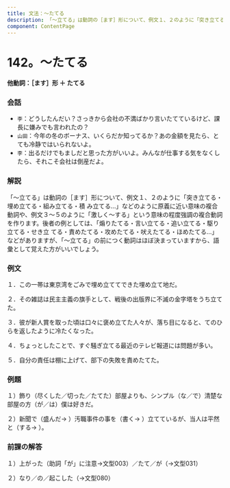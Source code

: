 ```yaml
---
title: 文法：～たてる
description: 「～立てる」は動詞の［ます］形について、例文１、２のように「突き立てる・埋め立てる・組み立てる・積 み立てる…」などのように原義に近い意味の複合動詞や、例文３～５のように「激しく～する」という意味の程度強調の複合動詞を作ります。後者の例としては、「煽りたてる・言い立てる・追い立てる・駆り立てる・せき立 てる・責めたてる・攻めたてる・吠えたてる・ほめたてる…」などがありますが、「～立てる」の前につく動詞はほぼ決まっていますから、語彙として覚えた方がいいでしょう。
component: ContentPage
---
```



# 142。～たてる
#### 他動詞：［ます］形 ＋ たてる
### 会話
- `李`：どうしたんだい？さっきから会社の不満ばかり言いたてているけど、課長に嫌みでも言われたの？
- `山田`：今年の冬のボーナス、いくらだか知ってるか？あの金額を見たら、とても冷静ではいられないよ。
- `李`：出るだけでもましだと思った方がいいよ。みんなが仕事する気をなくしたら、それこそ会社は倒産だよ。
### 解説
「～立てる」は動詞の［ます］形について、例文１、２のように「突き立てる・埋め立てる・組み立てる・積 み立てる…」などのように原義に近い意味の複合動詞や、例文３～５のように「激しく～する」という意味の程度強調の複合動詞を作ります。後者の例としては、「煽りたてる・言い立てる・追い立てる・駆り立てる・せき立 てる・責めたてる・攻めたてる・吠えたてる・ほめたてる…」などがありますが、「～立てる」の前につく動詞はほぼ決まっていますから、語彙として覚えた方がいいでしょう。
### 例文
１．この一帯は東京湾をごみで埋め立ててできた埋め立て地だ。

２．その雑誌は民主主義の旗手として、戦後の出版界に不滅の金字塔をうち立てた。

３．彼が新人賞を取った頃は口々に褒め立てた人々が、落ち目になると、てのひらを返したように冷たくなった。

４．ちょっとしたことで、すぐ騒ぎ立てる最近のテレビ報道には問題が多い。

５．自分の責任は棚に上げて、部下の失敗を責めたてた。
### 例題
１）飾り（尽くした／切った／たてた）部屋よりも、シンプル（な／で）清楚な部屋の方（が／は）僕は好きだ。

２）新聞で（盛んだ→ ）汚職事件の事を（書く→ ）立てているが、当人は平然と（する→ ）。
### 前課の解答
１）上がった（助詞「が」に注意→文型003）／たて／が（→文型031）

２）なり／の／起こした（→文型080）
